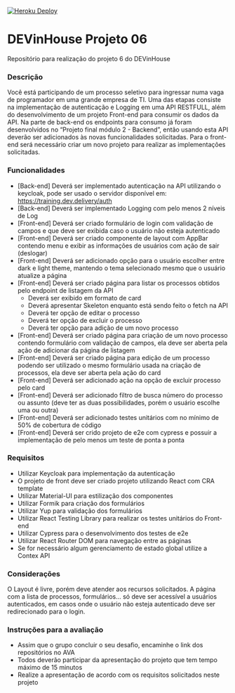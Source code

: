 [![Heroku Deploy](https://github.com/moncks/devinhouse-projeto-6/actions/workflows/heroku-deploy.yml/badge.svg)](https://github.com/moncks/devinhouse-projeto-6/actions/workflows/heroku-deploy.yml)

# DEVinHouse Projeto 06

Repositório para realização do projeto 6 do DEVinHouse

### Descrição

Você está participando de um processo seletivo para ingressar numa vaga de programador em uma grande empresa de TI. Uma das etapas consiste na implementação de autenticação e Logging em uma API RESTFULL, além do desenvolvimento de um projeto Front-end para consumir os dados da API.
Na parte de back-end os endpoints para consumo já foram desenvolvidos no “Projeto final módulo 2 - Backend”, então usando esta API deverão ser adicionados às novas funcionalidades solicitadas.
Para o front-end será necessário criar um novo projeto para realizar as implementações solicitadas.

### Funcionalidades

- [Back-end] Deverá ser implementado autenticação na API utilizando o keycloak, pode ser usado o servidor disponível em: https://training.dev.delivery/auth
- [Back-end] Deverá ser implementado Logging com pelo menos 2 níveis de Log
- [Front-end] Deverá ser criado formulário de login com validação de campos e que deve ser exibida caso o usuário não esteja autenticado
- [Front-end] Deverá ser criado componente de layout com AppBar contendo menu e exibir as informações de usuários com ação de sair (deslogar)
- [Front-end] Deverá ser adicionado opção para o usuário escolher entre dark e light theme, mantendo o tema selecionado mesmo que o usuário atualize a página
- [Front-end] Deverá ser criado página para listar os processos obtidos pelo endpoint de listagem da API
  - Deverá ser exibido em formato de card
  - Deverá apresentar Skeleton enquanto está sendo feito o fetch na API
  - Deverá ter opção de editar o processo
  - Deverá ter opção de excluir o processo
  - Deverá ter opção para adição de um novo processo
- [Front-end] Deverá ser criado página para criação de um novo processo contendo formulário com validação de campos, ela deve ser aberta pela ação de adicionar da página de listagem
- [Front-end] Deverá ser criado página para edição de um processo podendo ser utilizado o mesmo formulário usada na criação de processos, ela deve ser aberta pela ação do card
- [Front-end] Deverá ser adicionado ação na opção de excluir processo pelo card
- [Front-end] Deverá ser adicionado filtro de busca número do processo ou assunto (deve ter as duas possibilidades, porém o usuário escolhe uma ou outra)
- [Front-end] Deverá ser adicionado testes unitários com no mínimo de 50% de cobertura de código
- [Front-end] Deverá ser crido projeto de e2e com cypress e possuir a implementação de pelo menos um teste de ponta a ponta

### Requisitos

- Utilizar Keycloak para implementação da autenticação
- O projeto de front deve ser criado projeto utilizando React com CRA template
- Utilizar Material-UI para estilização dos componentes
- Utilizar Formik para criação dos formulários
- Utilizar Yup para validação dos formulários
- Utilizar React Testing Library para realizar os testes unitários do Front-end
- Utilizar Cypress para o desenvolvimento dos testes de e2e
- Utilizar React Router DOM para navegação entre as páginas
- Se for necessário algum gerenciamento de estado global utilize a Contex API

### Considerações

O Layout é livre, porém deve atender aos recursos solicitados. A página com a lista de processos, formulários... só deve ser acessível a usuários autenticados, em casos onde o usuário não esteja autenticado deve ser redirecionado para o login.

### Instruções para a avaliação

- Assim que o grupo concluir o seu desafio, encaminhe o link dos repositórios no AVA
- Todos deverão participar da apresentação do projeto que tem tempo máximo de 15 minutos
- Realize a apresentação de acordo com os requisitos solicitados neste projeto
